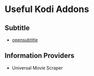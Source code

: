 # Useful Kodi Addons
## Subtitle
* [opensubtitle](https://github.com/opensubtitles/service.subtitles.opensubtitles_by_opensubtitles)

## Information Providers
* Universal Movie Scraper
